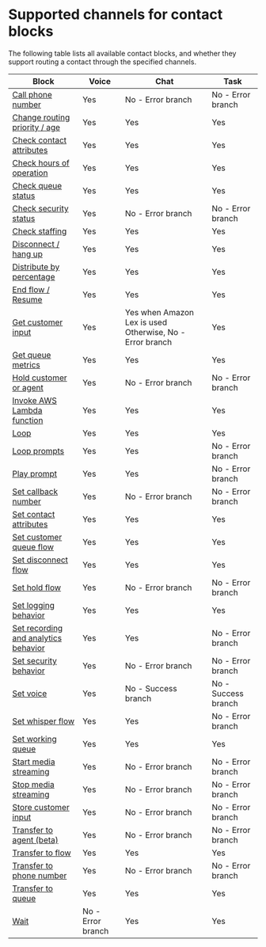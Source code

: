 # Supported channels for contact blocks<a name="block-support-by-channel"></a>

The following table lists all available contact blocks, and whether they support routing a contact through the specified channels\. 


| Block | Voice | Chat | Task | 
| --- | --- | --- | --- | 
| [Call phone number](call-phone-number.md)  | Yes | No \- Error branch | No \- Error branch | 
|  [Change routing priority / age](change-routing-priority.md)   | Yes | Yes | Yes | 
|  [Check contact attributes](check-contact-attributes.md)   | Yes | Yes | Yes | 
|   [Check hours of operation](check-hours-of-operation.md)  | Yes | Yes | Yes | 
|   [Check queue status](check-queue-status.md)   | Yes | Yes | Yes | 
|   [Check security status](check-security-status.md)   | Yes | No \- Error branch | No \- Error branch | 
|   [Check staffing](check-staffing.md)   | Yes | Yes | Yes | 
|  [Disconnect / hang up](disconnect-hang-up.md)  | Yes | Yes | Yes | 
|   [Distribute by percentage](distribute-by-percentage.md)   | Yes | Yes | Yes | 
|   [End flow / Resume](end-flow-resume.md)   | Yes | Yes | Yes | 
|   [Get customer input](get-customer-input.md)   | Yes | Yes when Amazon Lex is used Otherwise, No \- Error branch | Yes | 
| [Get queue metrics](get-queue-metrics.md) | Yes | Yes | Yes | 
|  [Hold customer or agent](hold-customer-agent.md)  | Yes | No \- Error branch | No \- Error branch | 
|  [Invoke AWS Lambda function](invoke-lambda-function-block.md)  | Yes | Yes | Yes | 
|  [Loop](loop.md)  | Yes | Yes | Yes | 
|  [Loop prompts](loop-prompts.md)  | Yes | Yes | No \- Error branch | 
|   [Play prompt](play.md)  | Yes | Yes | No \- Error branch | 
|   [Set callback number](set-callback-number.md)   | Yes | No \- Error branch | No \- Error branch | 
|   [Set contact attributes](set-contact-attributes.md)   | Yes | Yes | Yes | 
|  [Set customer queue flow](set-customer-queue-flow.md)  | Yes | Yes | Yes | 
|   [Set disconnect flow](set-disconnect-flow.md)   | Yes | Yes | Yes | 
|   [Set hold flow](set-hold-flow.md)   | Yes | No \- Error branch | No \- Error branch | 
|   [Set logging behavior](set-logging-behavior.md)   | Yes | Yes | Yes | 
|   [Set recording and analytics behavior ](set-recording-behavior.md)  | Yes | Yes | No \- Error branch | 
|   [Set security behavior](set-security-behavior.md)   | Yes | No \- Error branch | No \- Error branch | 
|  [Set voice](set-voice.md)   | Yes | No \- Success branch | No \- Success branch | 
|   [Set whisper flow](set-whisper-flow.md)  | Yes | Yes | No \- Error branch | 
|   [Set working queue](set-working-queue.md)   | Yes | Yes | Yes | 
|  [Start media streaming](start-media-streaming.md)  | Yes | No \- Error branch | No \- Error branch | 
|  [Stop media streaming](stop-media-streaming.md)  | Yes | No \- Error branch | No \- Error branch | 
|   [Store customer input](store-customer-input.md)   | Yes | No \- Error branch | No \- Error branch | 
|   [Transfer to agent \(beta\)](transfer-to-agent-block.md)  | Yes | No \- Error branch | No \- Error branch | 
|   [Transfer to flow](transfer-to-flow.md)  | Yes | Yes | Yes | 
|   [Transfer to phone number](transfer-to-phone-number.md)  | Yes | No \- Error branch | No \- Error branch | 
|   [Transfer to queue](transfer-to-queue.md)   | Yes | Yes | Yes | 
|   [Wait](wait.md)  | No \- Error branch | Yes | Yes | 